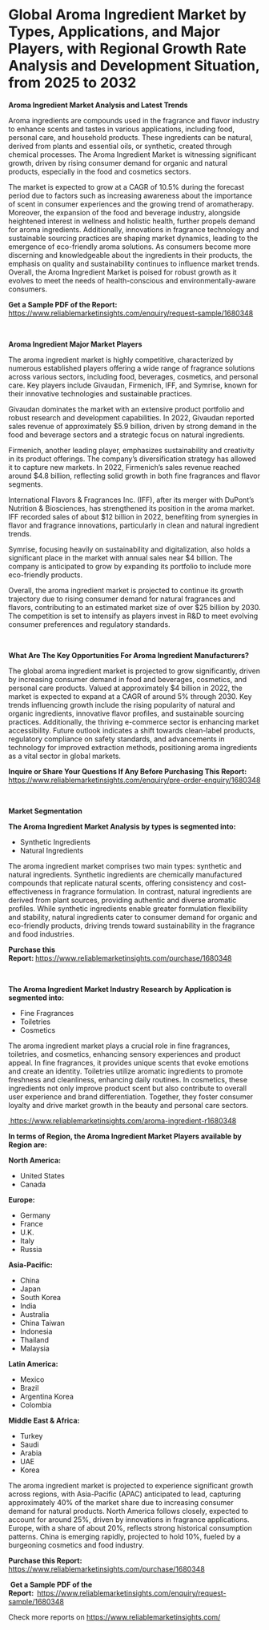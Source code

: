 <p><h1>Global Aroma Ingredient Market by Types, Applications, and Major Players, with Regional Growth Rate Analysis and Development Situation, from 2025 to 2032</h1></p><p><strong>Aroma Ingredient Market Analysis and Latest Trends</strong></p>
<p><p>Aroma ingredients are compounds used in the fragrance and flavor industry to enhance scents and tastes in various applications, including food, personal care, and household products. These ingredients can be natural, derived from plants and essential oils, or synthetic, created through chemical processes. The Aroma Ingredient Market is witnessing significant growth, driven by rising consumer demand for organic and natural products, especially in the food and cosmetics sectors.</p><p>The market is expected to grow at a CAGR of 10.5% during the forecast period due to factors such as increasing awareness about the importance of scent in consumer experiences and the growing trend of aromatherapy. Moreover, the expansion of the food and beverage industry, alongside heightened interest in wellness and holistic health, further propels demand for aroma ingredients. Additionally, innovations in fragrance technology and sustainable sourcing practices are shaping market dynamics, leading to the emergence of eco-friendly aroma solutions. As consumers become more discerning and knowledgeable about the ingredients in their products, the emphasis on quality and sustainability continues to influence market trends. Overall, the Aroma Ingredient Market is poised for robust growth as it evolves to meet the needs of health-conscious and environmentally-aware consumers.</p></p>
<p><strong>Get a Sample PDF of the Report:&nbsp;</strong> <a href="https://www.reliablemarketinsights.com/enquiry/request-sample/1680348?utm_campaign=3010&utm_medium=2&utm_source=Github&utm_content=ia&utm_term=25032025&utm_id=aroma-ingredient">https://www.reliablemarketinsights.com/enquiry/request-sample/1680348</a></p>
<p>&nbsp;</p>
<p><strong>Aroma Ingredient Major Market Players</strong></p>
<p><p>The aroma ingredient market is highly competitive, characterized by numerous established players offering a wide range of fragrance solutions across various sectors, including food, beverages, cosmetics, and personal care. Key players include Givaudan, Firmenich, IFF, and Symrise, known for their innovative technologies and sustainable practices. </p><p>Givaudan dominates the market with an extensive product portfolio and robust research and development capabilities. In 2022, Givaudan reported sales revenue of approximately $5.9 billion, driven by strong demand in the food and beverage sectors and a strategic focus on natural ingredients.</p><p>Firmenich, another leading player, emphasizes sustainability and creativity in its product offerings. The company’s diversification strategy has allowed it to capture new markets. In 2022, Firmenich’s sales revenue reached around $4.8 billion, reflecting solid growth in both fine fragrances and flavor segments.</p><p>International Flavors & Fragrances Inc. (IFF), after its merger with DuPont’s Nutrition & Biosciences, has strengthened its position in the aroma market. IFF recorded sales of about $12 billion in 2022, benefiting from synergies in flavor and fragrance innovations, particularly in clean and natural ingredient trends.</p><p>Symrise, focusing heavily on sustainability and digitalization, also holds a significant place in the market with annual sales near $4 billion. The company is anticipated to grow by expanding its portfolio to include more eco-friendly products.</p><p>Overall, the aroma ingredient market is projected to continue its growth trajectory due to rising consumer demand for natural fragrances and flavors, contributing to an estimated market size of over $25 billion by 2030. The competition is set to intensify as players invest in R&D to meet evolving consumer preferences and regulatory standards.</p></p>
<p>&nbsp;</p>
<p><strong>What Are The Key Opportunities For Aroma Ingredient Manufacturers?</strong></p>
<p><p>The global aroma ingredient market is projected to grow significantly, driven by increasing consumer demand in food and beverages, cosmetics, and personal care products. Valued at approximately $4 billion in 2022, the market is expected to expand at a CAGR of around 5% through 2030. Key trends influencing growth include the rising popularity of natural and organic ingredients, innovative flavor profiles, and sustainable sourcing practices. Additionally, the thriving e-commerce sector is enhancing market accessibility. Future outlook indicates a shift towards clean-label products, regulatory compliance on safety standards, and advancements in technology for improved extraction methods, positioning aroma ingredients as a vital sector in global markets.</p></p>
<p><strong>Inquire or Share Your Questions If Any Before Purchasing This Report:</strong> <a href="https://www.reliablemarketinsights.com/enquiry/pre-order-enquiry/1680348?utm_campaign=3010&utm_medium=2&utm_source=Github&utm_content=ia&utm_term=25032025&utm_id=aroma-ingredient">https://www.reliablemarketinsights.com/enquiry/pre-order-enquiry/1680348</a></p>
<p>&nbsp;</p>
<p><strong>Market Segmentation</strong></p>
<p><strong>The Aroma Ingredient Market Analysis by types is segmented into:</strong></p>
<p><ul><li>Synthetic Ingredients</li><li>Natural Ingredients</li></ul></p>
<p><p>The aroma ingredient market comprises two main types: synthetic and natural ingredients. Synthetic ingredients are chemically manufactured compounds that replicate natural scents, offering consistency and cost-effectiveness in fragrance formulation. In contrast, natural ingredients are derived from plant sources, providing authentic and diverse aromatic profiles. While synthetic ingredients enable greater formulation flexibility and stability, natural ingredients cater to consumer demand for organic and eco-friendly products, driving trends toward sustainability in the fragrance and food industries.</p></p>
<p><strong>Purchase this Report:&nbsp;</strong><a href="https://www.reliablemarketinsights.com/purchase/1680348?utm_campaign=3010&utm_medium=2&utm_source=Github&utm_content=ia&utm_term=25032025&utm_id=aroma-ingredient">https://www.reliablemarketinsights.com/purchase/1680348</a></p>
<p>&nbsp;</p>
<p><strong>The Aroma Ingredient Market Industry Research by Application is segmented into:</strong></p>
<p><ul><li>Fine Fragrances</li><li>Toiletries</li><li>Cosmetics</li></ul></p>
<p><p>The aroma ingredient market plays a crucial role in fine fragrances, toiletries, and cosmetics, enhancing sensory experiences and product appeal. In fine fragrances, it provides unique scents that evoke emotions and create an identity. Toiletries utilize aromatic ingredients to promote freshness and cleanliness, enhancing daily routines. In cosmetics, these ingredients not only improve product scent but also contribute to overall user experience and brand differentiation. Together, they foster consumer loyalty and drive market growth in the beauty and personal care sectors.</p></p>
<p><a href="https://www.reliablemarketinsights.com/aroma-ingredient-r1680348?utm_campaign=3010&utm_medium=2&utm_source=Github&utm_content=ia&utm_term=25032025&utm_id=aroma-ingredient">&nbsp;https://www.reliablemarketinsights.com/aroma-ingredient-r1680348</a></p>
<p><strong>In terms of Region, the Aroma Ingredient Market Players available by Region are:</strong></p>
<p>
    <p> <strong> North America: </strong>
        <ul>
            <li>United States</li>
            <li>Canada</li>
        </ul>
        </p> 
    <p> <strong> Europe: </strong>
        <ul>
            <li>Germany</li>
            <li>France</li>
            <li>U.K.</li>
            <li>Italy</li>
            <li>Russia</li>
        </ul>
        </p> 
    <p> <strong> Asia-Pacific: </strong>
        <ul>
            <li>China</li>
            <li>Japan</li>
            <li>South Korea</li>
            <li>India</li>
            <li>Australia</li>
            <li>China Taiwan</li>
            <li>Indonesia</li>
            <li>Thailand</li>
            <li>Malaysia</li>
        </ul>
        </p> 
    <p> <strong> Latin America: </strong>
        <ul>
            <li>Mexico</li>
            <li>Brazil</li>
            <li>Argentina Korea</li>
            <li>Colombia</li>
        </ul>
        </p> 
    <p> <strong> Middle East & Africa: </strong>
        <ul>
            <li>Turkey</li>
            <li>Saudi</li>
            <li>Arabia</li>
            <li>UAE</li>
            <li>Korea</li>
        </ul>
    </p>
    </p>
<p><p>The aroma ingredient market is projected to experience significant growth across regions, with Asia-Pacific (APAC) anticipated to lead, capturing approximately 40% of the market share due to increasing consumer demand for natural products. North America follows closely, expected to account for around 25%, driven by innovations in fragrance applications. Europe, with a share of about 20%, reflects strong historical consumption patterns. China is emerging rapidly, projected to hold 10%, fueled by a burgeoning cosmetics and food industry.</p></p>
<p><strong>Purchase this Report: </strong><a href="https://www.reliablemarketinsights.com/purchase/1680348?utm_campaign=3010&utm_medium=2&utm_source=Github&utm_content=ia&utm_term=25032025&utm_id=aroma-ingredient">https://www.reliablemarketinsights.com/purchase/1680348</a></p>
<p>&nbsp;<strong>Get a Sample PDF of the Report:&nbsp;&nbsp;</strong><a href="https://www.reliablemarketinsights.com/enquiry/request-sample/1680348?utm_campaign=3010&utm_medium=2&utm_source=Github&utm_content=ia&utm_term=25032025&utm_id=aroma-ingredient">https://www.reliablemarketinsights.com/enquiry/request-sample/1680348</a></p>
<p><strong></strong></p>
<p>Check more reports on <a href="https://www.reliablemarketinsights.com/?utm_campaign=3010&utm_medium=2&utm_source=Github&utm_content=ia&utm_term=25032025&utm_id=aroma-ingredient">https://www.reliablemarketinsights.com/</a></p>